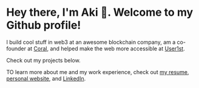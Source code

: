# Hey there, I'm Aki 👋. Welcome to my Github profile!
I build cool stuff in web3 at an awesome blockchain company, am a co-founder at [Coral](https://www.coral.fan/), and helped make the web more accessible at [User1st](https://www.user1st.com/). 

Check out my projects below.

TO learn more about me and my work experience, check out [my resume](https://github.com/iknowhtml/resume/raw/gh-pages/Aki%20Gao's%20Resume.pdf), [personal website](https://iknowht.ml),
and [LinkedIn](https://www.linkedin.com/in/iknowhtml).
